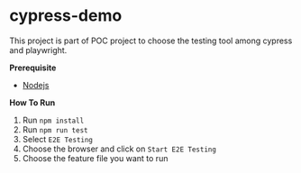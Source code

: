 # cypress-demo
This project is part of POC project to choose the testing tool among cypress and playwright. 

**Prerequisite**

- [Nodejs](https://nodejs.org/en/download/) 

**How To Run**

1. Run `npm install` </br>
2. Run `npm run test`  </br>
3. Select `E2E Testing`
4. Choose the browser and click on `Start E2E Testing`
5. Choose the feature file you want to run
